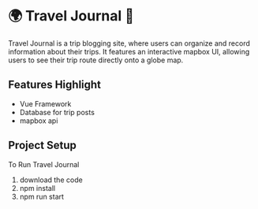 # 🌍 Travel Journal 📓

Travel Journal is a trip blogging site, where users can organize and record information about their trips. It features an interactive mapbox UI, allowing users to see their trip route directly onto a globe map. 

## Features Highlight
* Vue Framework
* Database for trip posts
* mapbox api


## Project Setup
To Run Travel Journal

1. download the code 
2. npm install
3. npm run start

